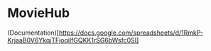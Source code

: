 # MovieHub

(Documentation)[https://docs.google.com/spreadsheets/d/1RmkP-KrjaaB0V6YkqjTFjoqilfGQKK1rSG6bWsfc0SI]
